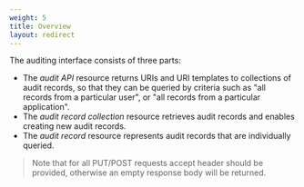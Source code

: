 ```yaml
---
weight: 5
title: Overview
layout: redirect
---
```

The auditing interface consists of three parts:

-   The *audit API* resource returns URIs and URI templates to collections of audit records, so that they can be queried by criteria such as "all records from a particular user", or "all records from a particular application".
-   The *audit record collection* resource retrieves audit records and enables creating new audit records.
-   The *audit record* resource represents audit records that are individually queried.

> Note that for all PUT/POST requests accept header should be provided, otherwise an empty response body will be returned.